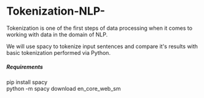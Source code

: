 # Tokenization-NLP-
Tokenization is one of the first steps of data processing when it comes to working with data in the domain of NLP.<br>

We will use spacy to tokenize input sentences and compare it's results with basic tokenization performed via Python.<br>
##### Requirements
pip install spacy<br>
python -m spacy download en_core_web_sm
